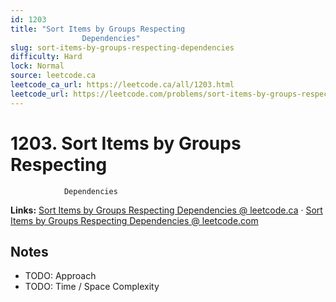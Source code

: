 ```yaml
--- 
id: 1203
title: "Sort Items by Groups Respecting
                Dependencies"
slug: sort-items-by-groups-respecting-dependencies
difficulty: Hard
lock: Normal
source: leetcode.ca
leetcode_ca_url: https://leetcode.ca/all/1203.html
leetcode_url: https://leetcode.com/problems/sort-items-by-groups-respecting-dependencies/
---
```


# 1203. Sort Items by Groups Respecting
                Dependencies

**Links:** [Sort Items by Groups Respecting
                Dependencies @ leetcode.ca](https://leetcode.ca/all/1203.html) · [Sort Items by Groups Respecting
                Dependencies @ leetcode.com](https://leetcode.com/problems/sort-items-by-groups-respecting-dependencies/)

## Notes
- TODO: Approach
- TODO: Time / Space Complexity
